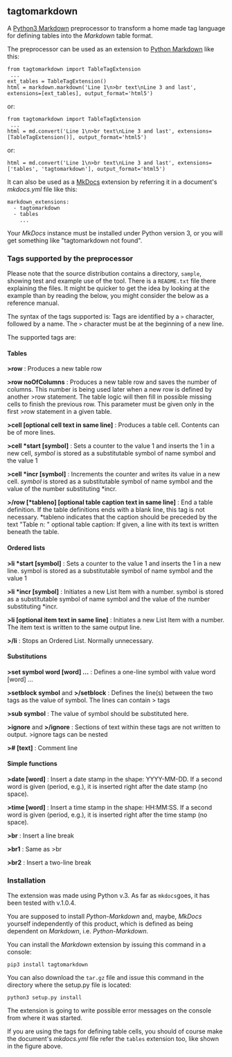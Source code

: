 ## tagtomarkdown

A [Python3 Markdown](https://github.com/Python-Markdown/markdown) preprocessor
to transform a home made tag language for defining tables into the *Markdown*
table format.

The preprocessor can be used as an extension to
[Python Markdown](https://python-markdown.github.io/) like this:

    from tagtomarkdown import TableTagExtension
     ...
    ext_tables = TableTagExtension()
    html = markdown.markdown('Line 1\n>br text\nLine 3 and last', extensions=[ext_tables], output_format='html5')

or:

    from tagtomarkdown import TableTagExtension
     ...
    html = md.convert('Line 1\n>br text\nLine 3 and last', extensions=[TableTagExtension()], output_format='html5')

or:

    html = md.convert('Line 1\n>br text\nLine 3 and last', extensions=['tables', 'tagtomarkdown'], output_format='html5')

It can also be used as a [MkDocs](https://www.mkdocs.org/) extension by referring
it in a document's *mkdocs.yml* file like this:

    markdown_extensions:
      - tagtomarkdown
      - tables
        ...

Your *MkDocs* instance must be installed under Python version 3, or you will
get something like "tagtomarkdown not found".

### Tags supported by the preprocessor

Please note that the source distribution contains a directory, `sample`,
showing test and example use of the tool. There is a `README.txt` file there
explaining the files. It might be quicker to get the idea by looking at the example
than by reading the below, you might consider the below as a reference manual.

The syntax of the tags supported is: Tags are identified by a `>` character, followed
by a name. The `>` character must be at the beginning of a new line.

The supported tags are:

#### Tables

**&gt;row**
:   Produces a new table row

**&gt;row noOfColumns**
:   Produces a new table row and saves the number of columns. This number is being
    used later when a new row is defined by another >row statement. The table
    logic will then fill in possible missing cells to finish the previous row. 
    This parameter must be given only in the first >row statement in a given table.

**&gt;cell [optional cell text in same line]**
:   Produces a table cell. Contents can be of more lines.

**&gt;cell &ast;start [symbol]**
:   Sets a counter to the value 1 and inserts the 1 in a new cell,
    *symbol* is stored as a substitutable symbol of name symbol and the value 1

**&gt;cell &ast;incr [symbol]**
:   Increments the counter and writes its value in a new cell.
    *symbol* is stored as a substitutable symbol of name symbol and the value of
    the number substituting *incr.

**&gt;/row [&ast;tableno] [optional table caption text in same line]**
:   End a table definition. If the table definitions ends with a blank line,
    this tag is not necessary.
    *tableno indicates that the caption should be preceded by the text "Table n: "
    optional table caption: If given, a line with its text is written beneath the table. 

#### Ordered lists

**&gt;li &ast;start [symbol]**
:   Sets a counter to the value 1 and inserts the 1 in a new line.
   symbol is stored as a substitutable symbol of name symbol and the value 1

**&gt;li &ast;incr [symbol]**
:   Initiates a new List Item with a number.
    symbol is stored as a substitutable symbol of name symbol and the value of
    the number substituting *incr.

**&gt;li [optional item text in same line]**
:   Initiates a new List Item with a number.
    The item text is written to the same output line.

**&gt;/li**
:   Stops an Ordered List. Normally unnecessary.

#### Substitutions

**&gt;set symbol word [word] ...**
:   Defines a one-line symbol with value word [word] ...

**&gt;setblock symbol** and **&gt;/setblock**
:  Defines the line(s) between the two tags as the value of symbol.
   The lines can contain &gt; tags

**&gt;sub symbol**
:   The value of symbol should be substituted here.

**&gt;ignore** and **&gt;/ignore**
:   Sections of text within these tags are not written to output.
    &gt;ignore tags can be nested

**&gt;# [text]**
:   Comment line

#### Simple functions

**&gt;date [word]**
:   Insert a date stamp in the shape: YYYY-MM-DD.
    If a second word is given (period, e.g.), it is inserted right after the date stamp (no space).

**&gt;time [word]**
:   Insert a time stamp in the shape: HH:MM:SS.
    If a second word is given (period, e.g.), it is inserted right after the time stamp (no space).

**&gt;br**
:   Insert a line break

**&gt;br1**
:   Same as >br

**&gt;br2**
:  Insert a two-line break

### Installation

The extension was made using Python v.3. As far as `mkdocs`goes, it has been
tested with v.1.0.4.

You are supposed to install *Python-Markdown* and, maybe, *MkDocs* yourself
independently of this product, which is defined as being dependent on *Markdown*,
i.e. *Python-Markdown*. 

You can install the *Markdown* extension by issuing this command in a console:

    pip3 install tagtomarkdown

You can also download the `tar.gz` file and issue this command in the directory where
the setup.py file is located:

    python3 setup.py install

The extension is going to write possible error messages on the console from where
it was started.

If you are using the tags for defining table cells, you should of course make the
document's *mkdocs.yml* file refer the `tables` extension too, like shown in the
figure above.
